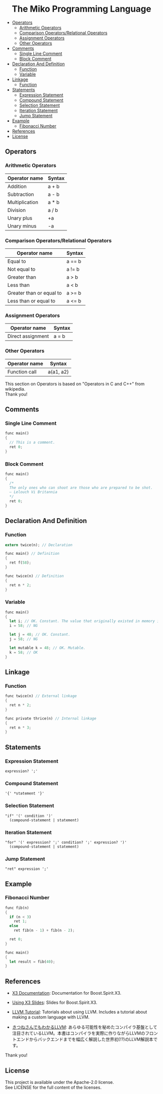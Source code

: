 <div align="center">
    <h1>The Miko Programming Language</h1>
</div>

- [Operators](#operators)
  - [Arithmetic Operators](#arithmetic-operators)
  - [Comparison Operators/Relational Operators](#comparison-operatorsrelational-operators)
  - [Assignment Operators](#assignment-operators)
  - [Other Operators](#other-operators)
- [Comments](#comments)
  - [Single Line Comment](#single-line-comment)
  - [Block Comment](#block-comment)
- [Declaration And Definition](#declaration-and-definition)
  - [Function](#function)
  - [Variable](#variable)
- [Linkage](#linkage)
  - [Function](#function-1)
- [Statements](#statements)
  - [Expression Statement](#expression-statement)
  - [Compound Statement](#compound-statement)
  - [Selection Statement](#selection-statement)
  - [Iteration Statement](#iteration-statement)
  - [Jump Statement](#jump-statement)
- [Example](#example)
  - [Fibonacci Number](#fibonacci-number)
- [References](#references)
- [License](#license)

## Operators
### Arithmetic Operators
| Operator name  | Syntax |
| -------------- | ------ |
| Addition       | a + b  |
| Subtraction    | a - b  |
| Multiplication | a * b  |
| Division       | a / b  |
| Unary plus     | +a     |
| Unary minus    | -a     |

### Comparison Operators/Relational Operators
| Operator name            | Syntax  |
| ------------------------ | ------- |
| Equal to                 | a == b  |
| Not equal to             | a != b  |
| Greater than             | a > b   |
| Less than                | a < b   |
| Greater than or equal to | a >= b  |
| Less than or equal to    | a <= b |

### Assignment Operators
| Operator name     | Syntax |
| ----------------- | ------ |
| Direct assignment | a = b  |

### Other Operators
| Operator name | Syntax    |
| ------------- | --------- |
| Function call | a(a1, a2) |

This section on Operators is based on "Operators in C and C++" from wikipedia.<br/>
Thank you!

## Comments
### Single Line Comment
```rust
func main()
{
  // This is a comment.
  ret 0;
}
```

### Block Comment
```rust
func main()
{
  /*
  The only ones who can shoot are those who are prepared to be shot.
  ― Lelouch Vi Britannia
  */
  ret 0;
}
```

## Declaration And Definition
### Function
```rust
extern twice(n); // Declaration

func main() // Definition
{
  ret f(58);
}

func twice(n) // Definition
{
  ret n * 2;
}
```
### Variable
```rust
func main()
{
  let i; // OK. Constant. The value that originally existed in memory is stored.
  i = 58; // NG

  let j = 48; // OK. Constant.
  j = 58; // NG

  let mutable k = 48; // OK. Mutable.
  k = 58; // OK
}
```

## Linkage
### Function
```rust
func twice(n) // External linkage
{
  ret n * 2;
}

func private thrice(n) // Internal linkage
{
  ret n * 3;
}
```

## Statements
### Expression Statement
```peg
expression? ';'
```

### Compound Statement
```peg
'{' *statement '}'
```

### Selection Statement
```peg
"if" '(' condition ')'
  (compound-statement | statement)
```

### Iteration Statement
```peg
"for" '(' expression? ';' condition? ';' expression? ')'
  (compound-statement | statement)
```

### Jump Statement
```peg
"ret" expression ';'
```

## Example
### Fibonacci Number
```rust
func fib(n)
{
  if (n < 3)
    ret 1;
  else
    ret fib(n - 1) + fib(n - 2);

  ret 0;
}

func main()
{
  let result = fib(40);
}
```

## References
- [X3 Documentation](http://ciere.com/cppnow15/x3_docs/): Documentation for Boost.Spirit.X3.

- [Using X3 Slides](http://ciere.com/cppnow15/x3_docs/): Slides for Boost.Spirit.X3.

- [LLVM Tutorial](https://llvm.org/docs/GettingStartedTutorials.html): Tutorials about using LLVM. Includes a tutorial about making a custom language with LLVM.

- [きつねさんでもわかるLLVM](https://tatsu-zine.com/books/llvm): あらゆる可能性を秘めたコンパイラ基盤として注目されているLLVM。本書はコンパイラを実際に作りながらLLVMのフロントエンドからバックエンドまでを幅広く解説した世界初(!?)のLLVM解説本です。

Thank you!

## License
This project is available under the Apache-2.0 license.<br/>
See LICENSE for the full content of the licenses.
